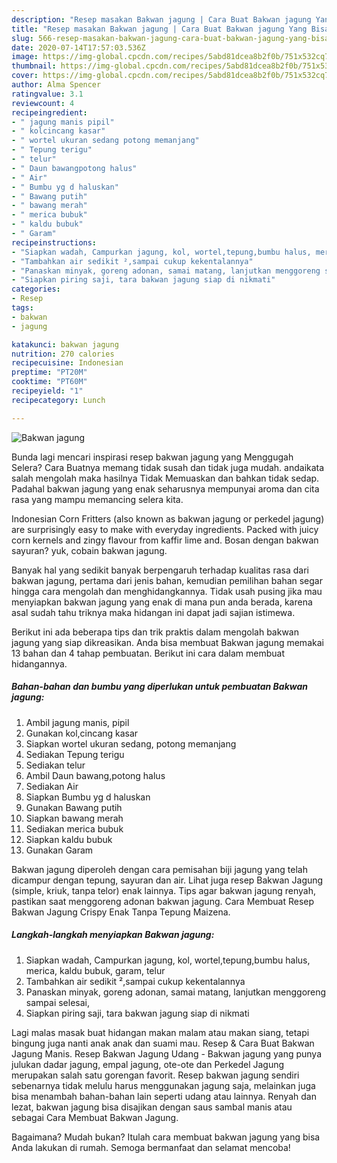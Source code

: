 ```yaml
---
description: "Resep masakan Bakwan jagung | Cara Buat Bakwan jagung Yang Bisa Manjain Lidah"
title: "Resep masakan Bakwan jagung | Cara Buat Bakwan jagung Yang Bisa Manjain Lidah"
slug: 566-resep-masakan-bakwan-jagung-cara-buat-bakwan-jagung-yang-bisa-manjain-lidah
date: 2020-07-14T17:57:03.536Z
image: https://img-global.cpcdn.com/recipes/5abd81dcea8b2f0b/751x532cq70/bakwan-jagung-foto-resep-utama.jpg
thumbnail: https://img-global.cpcdn.com/recipes/5abd81dcea8b2f0b/751x532cq70/bakwan-jagung-foto-resep-utama.jpg
cover: https://img-global.cpcdn.com/recipes/5abd81dcea8b2f0b/751x532cq70/bakwan-jagung-foto-resep-utama.jpg
author: Alma Spencer
ratingvalue: 3.1
reviewcount: 4
recipeingredient:
- " jagung manis pipil"
- " kolcincang kasar"
- " wortel ukuran sedang potong memanjang"
- " Tepung terigu"
- " telur"
- " Daun bawangpotong halus"
- " Air"
- " Bumbu yg d haluskan"
- " Bawang putih"
- " bawang merah"
- " merica bubuk"
- " kaldu bubuk"
- " Garam"
recipeinstructions:
- "Siapkan wadah, Campurkan jagung, kol, wortel,tepung,bumbu halus, merica, kaldu bubuk, garam, telur"
- "Tambahkan air sedikit ²,sampai cukup kekentalannya"
- "Panaskan minyak, goreng adonan, samai matang, lanjutkan menggoreng sampai selesai,"
- "Siapkan piring saji, tara bakwan jagung siap di nikmati"
categories:
- Resep
tags:
- bakwan
- jagung

katakunci: bakwan jagung 
nutrition: 270 calories
recipecuisine: Indonesian
preptime: "PT20M"
cooktime: "PT60M"
recipeyield: "1"
recipecategory: Lunch

---
```



![Bakwan jagung](https://img-global.cpcdn.com/recipes/5abd81dcea8b2f0b/751x532cq70/bakwan-jagung-foto-resep-utama.jpg)

Bunda lagi mencari inspirasi resep bakwan jagung yang Menggugah Selera? Cara Buatnya memang tidak susah dan tidak juga mudah. andaikata salah mengolah maka hasilnya Tidak Memuaskan dan bahkan tidak sedap. Padahal bakwan jagung yang enak seharusnya mempunyai aroma dan cita rasa yang mampu memancing selera kita.

Indonesian Corn Fritters (also known as bakwan jagung or perkedel jagung) are surprisingly easy to make with everyday ingredients. Packed with juicy corn kernels and zingy flavour from kaffir lime and. Bosan dengan bakwan sayuran? yuk, cobain bakwan jagung.

Banyak hal yang sedikit banyak berpengaruh terhadap kualitas rasa dari bakwan jagung, pertama dari jenis bahan, kemudian pemilihan bahan segar hingga cara mengolah dan menghidangkannya. Tidak usah pusing jika mau menyiapkan bakwan jagung yang enak di mana pun anda berada, karena asal sudah tahu triknya maka hidangan ini dapat jadi sajian istimewa.


Berikut ini ada beberapa tips dan trik praktis dalam mengolah bakwan jagung yang siap dikreasikan. Anda bisa membuat Bakwan jagung memakai 13 bahan dan 4 tahap pembuatan. Berikut ini cara dalam membuat hidangannya.

<!--inarticleads1-->

##### Bahan-bahan dan bumbu yang diperlukan untuk pembuatan Bakwan jagung:

1. Ambil  jagung manis, pipil
1. Gunakan  kol,cincang kasar
1. Siapkan  wortel ukuran sedang, potong memanjang
1. Sediakan  Tepung terigu
1. Sediakan  telur
1. Ambil  Daun bawang,potong halus
1. Sediakan  Air
1. Siapkan  Bumbu yg d haluskan
1. Gunakan  Bawang putih
1. Siapkan  bawang merah
1. Sediakan  merica bubuk
1. Siapkan  kaldu bubuk
1. Gunakan  Garam


Bakwan jagung diperoleh dengan cara pemisahan biji jagung yang telah dicampur dengan tepung, sayuran dan air. Lihat juga resep Bakwan Jagung (simple, kriuk, tanpa telor) enak lainnya. Tips agar bakwan jagung renyah, pastikan saat menggoreng adonan bakwan jagung. Cara Membuat Resep Bakwan Jagung Crispy Enak Tanpa Tepung Maizena. 

<!--inarticleads2-->

##### Langkah-langkah menyiapkan Bakwan jagung:

1. Siapkan wadah, Campurkan jagung, kol, wortel,tepung,bumbu halus, merica, kaldu bubuk, garam, telur
1. Tambahkan air sedikit ²,sampai cukup kekentalannya
1. Panaskan minyak, goreng adonan, samai matang, lanjutkan menggoreng sampai selesai,
1. Siapkan piring saji, tara bakwan jagung siap di nikmati


Lagi malas masak buat hidangan makan malam atau makan siang, tetapi bingung juga nanti anak anak dan suami mau. Resep &amp; Cara Buat Bakwan Jagung Manis. Resep Bakwan Jagung Udang - Bakwan jagung yang punya julukan dadar jagung, empal jagung, ote-ote dan Perkedel Jagung merupakan salah satu gorengan favorit. Resep bakwan jagung sendiri sebenarnya tidak melulu harus menggunakan jagung saja, melainkan juga bisa menambah bahan-bahan lain seperti udang atau lainnya. Renyah dan lezat, bakwan jagung bisa disajikan dengan saus sambal manis atau sebagai Cara Membuat Bakwan Jagung. 

Bagaimana? Mudah bukan? Itulah cara membuat bakwan jagung yang bisa Anda lakukan di rumah. Semoga bermanfaat dan selamat mencoba!
